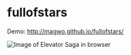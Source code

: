 # fullofstars

Demo: http://magwo.github.io/fullofstars/

![Image of Elevator Saga in browser](https://raw.githubusercontent.com/magwo/fullofstars/master/screencapture.gif)
